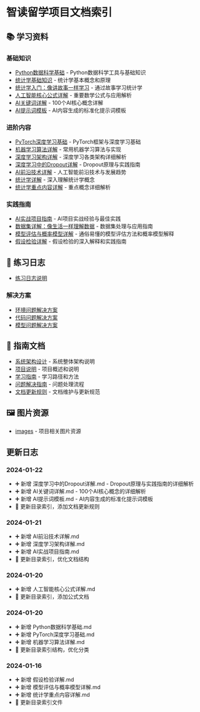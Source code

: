 # 智读留学项目文档索引

## 📚 学习资料
### 基础知识
- [Python数据科学基础](./学习资料/Python数据科学基础.md) - Python数据科学工具与基础知识
- [统计学基础知识](./学习资料/统计学基础知识.md) - 统计学基本概念和原理
- [统计学入门：像讲故事一样学习](./学习资料/统计学入门：像讲故事一样学习.md) - 通过故事学习统计学
- [人工智能核心公式详解](./学习资料/人工智能核心公式详解.md) - 重要数学公式与应用解析
- [AI关键词详解](./学习资料/AI关键词详解.md) - 100个AI核心概念详解
- [AI提示词模板](./学习资料/AI提示词模板.md) - AI内容生成的标准化提示词模板

### 进阶内容
- [PyTorch深度学习基础](./学习资料/PyTorch深度学习基础.md) - PyTorch框架与深度学习基础
- [机器学习算法详解](./学习资料/机器学习算法详解.md) - 常用机器学习算法与实现
- [深度学习架构详解](./学习资料/深度学习架构详解.md) - 深度学习各类架构详细解析
- [深度学习中的Dropout详解](./学习资料/深度学习中的Dropout详解.md) - Dropout原理与实践指南
- [AI前沿技术详解](./学习资料/AI前沿技术详解.md) - 人工智能前沿技术与发展趋势
- [统计学详解](./学习资料/统计学详解.md) - 深入理解统计学概念
- [统计学重点内容详解](./学习资料/统计学重点内容详解.md) - 重点概念详细解析

### 实践指南
- [AI实战项目指南](./学习资料/AI实战项目指南.md) - AI项目实战经验与最佳实践
- [数据集详解：像生活一样理解数据](./学习资料/数据集详解：像生活一样理解数据.md) - 数据集处理与应用指南
- [模型评估与概率模型详解](./学习资料/模型评估与概率模型详解.md) - 通俗易懂的模型评估方法和概率模型解释
- [假设检验详解](./学习资料/假设检验详解.md) - 假设检验的深入解释和实践指南

## 📝 练习日志
- [练习日志说明](./练习日志/README.md)

### 解决方案
- [环境问题解决方案](./练习日志/解决方案/环境问题解决方案.md)
- [代码问题解决方案](./练习日志/解决方案/代码问题解决方案.md)
- [模型问题解决方案](./练习日志/解决方案/模型问题解决方案.md)

## 📖 指南文档
- [系统架构设计](./系统架构设计.md) - 系统整体架构说明
- [项目说明](./项目说明.md) - 项目概述和说明
- [学习指南](./学习指南.md) - 学习路径和方法
- [问题解决指南](./问题解决指南.md) - 问题处理流程
- [文档更新规则](./文档更新规则.md) - 文档维护与更新规范

## 🖼️ 图片资源
- [images](./images/) - 项目相关图片资源

## 更新日志

### 2024-01-22
- ➕ 新增 深度学习中的Dropout详解.md - Dropout原理与实践指南的详细解析
- ➕ 新增 AI关键词详解.md - 100个AI核心概念的详细解析
- ➕ 新增 AI提示词模板.md - AI内容生成的标准化提示词模板
- 📝 更新目录索引，添加文档更新规则

### 2024-01-21
- ➕ 新增 AI前沿技术详解.md
- ➕ 新增 深度学习架构详解.md
- ➕ 新增 AI实战项目指南.md
- 📝 更新目录索引，优化文档结构

### 2024-01-20
- ➕ 新增 人工智能核心公式详解.md
- 📝 更新目录索引，添加公式文档

### 2024-01-20
- ➕ 新增 Python数据科学基础.md
- ➕ 新增 PyTorch深度学习基础.md
- ➕ 新增 机器学习算法详解.md
- 📝 更新目录索引结构，优化分类

### 2024-01-16
- ➕ 新增 假设检验详解.md
- ➕ 新增 模型评估与概率模型详解.md
- ➕ 新增 统计学重点内容详解.md
- 📝 更新目录索引文件 